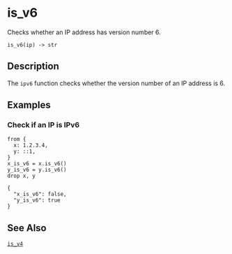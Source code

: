 # is_v6

Checks whether an IP address has version number 6.

```tql title="Synopsis"
is_v6(ip) -> str
```

## Description

The `ipv6` function checks whether the version number of an IP address is 6.

## Examples

### Check if an IP is IPv6

```tql title="Pipeline"
from {
  x: 1.2.3.4,
  y: ::1,
}
x_is_v6 = x.is_v6()
y_is_v6 = y.is_v6()
drop x, y
```

```tql title="Output"
{
  "x_is_v6": false,
  "y_is_v6": true
}
```

## See Also

[`is_v4`](is_v4.md)
